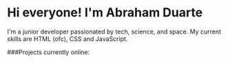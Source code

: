 <h1>Hi everyone! I'm Abraham Duarte</h1>
I'm a junior developer passionated by tech, science, and space. My current skills are HTML (ofc), CSS and JavaScript.

###Projects currently online:

